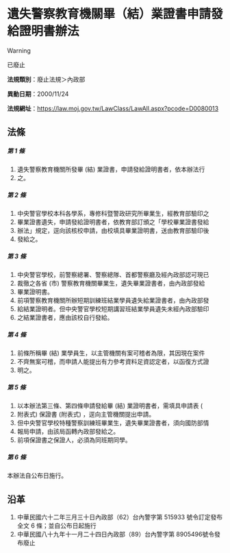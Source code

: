 # 遺失警察教育機關畢（結）業證書申請發給證明書辦法
> [!WARNING]
> 已廢止

**法規類別**：廢止法規＞內政部

**異動日期**：2000/11/24  

**法規網址**：https://law.moj.gov.tw/LawClass/LawAll.aspx?pcode=D0080013



## 法條
##### 第 1 條
1. 遺失警察教育機關所發畢 (結) 業證書，申請發給證明書者，依本辦法行
1. 之。

##### 第 2 條
1. 中央警官學校本科各學系，專修科暨警政研究所畢業生，經教育部驗印之
1. 畢業證書遺失，申請發給證明書者，依教育部訂頒之「學校畢業證書發給
1. 辦法」規定，逕向該核校申請，由校填具畢業證明書，送由教育部驗印後
1. 發給之。

##### 第 3 條
1. 中央警官學校，前警察總署、警察總隊、首都警察廳及經內政部認可現已
1. 裁徹之各省 (市) 警察教育機關畢業生，遺失畢業證書者，由內政部發給
1. 畢業證明書。
1. 前項警察教育機關所辦短期訓練班結業學員遺失給業證書者，由內政部發
1. 給結業證明者。但中央警官學校短期講習班結業學員遺失未經內政部驗印
1. 之結業證書者，應由該校自行發給。

##### 第 4 條
1. 前條所稱畢 (結) 業學員生，以主管機關有案可稽者為限，其因現在案件
1. 不齊無案可稽，而申請人能提出有力參考資料足資認定者，以函復方式證
1. 明之。

##### 第 5 條
1. 以本辦法第三條、第四條申請發給畢 (結) 業證明書者，需填具申請表 (
1. 附表式) 保證書 (附表式) ，逕向主管機關提出申請。
1. 但中央警官學校特種警察訓練班畢業生，遺失畢業證書者，須向國防部情
1. 報局申請，由該局函轉內政部發給之。
1. 前項保證書之保證人，必須為同班期同學。

##### 第 6 條
本辦法自公布日施行。

## 沿革
1. 中華民國六十二年三月三十日內政部（62）台內警字第 515933 號令訂定發布全文 6  條；並自公布日起施行
1. 中華民國八十九年十一月二十四日內政部（89）台內警字第 8905496號令發布廢止
